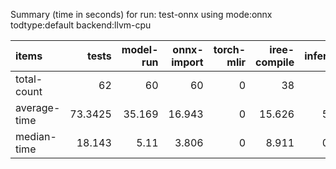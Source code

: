 Summary (time in seconds) for run: test-onnx using mode:onnx todtype:default backend:llvm-cpu

| items        |   tests |   model-run |   onnx-import |   torch-mlir |   iree-compile |   inference |
|:-------------|--------:|------------:|--------------:|-------------:|---------------:|------------:|
| total-count  | 62      |      60     |        60     |            0 |         38     |      15     |
| average-time | 73.3425 |      35.169 |        16.943 |            0 |         15.626 |       5.605 |
| median-time  | 18.143  |       5.11  |         3.806 |            0 |          8.911 |       0.317 |

